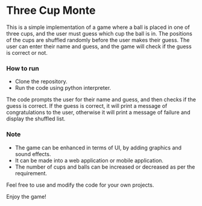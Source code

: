 # Three Cup Monte
This is a simple implementation of a game where a ball is placed in one of three cups, and the user must guess which cup the ball is in. 
The positions of the cups are shuffled randomly before the user makes their guess. 
The user can enter their name and guess, and the game will check if the guess is correct or not.

### How to run
- Clone the repository.
- Run the code using python interpreter.

The code prompts the user for their name and guess, and then checks if the guess is correct.
If the guess is correct, it will print a message of congratulations to the user, otherwise it will print a message of failure and display the shuffled list.

### Note
- The game can be enhanced in terms of UI, by adding graphics and sound effects.
- It can be made into a web application or mobile application.
- The number of cups and balls can be increased or decreased as per the requirement.

Feel free to use and modify the code for your own projects.

Enjoy the game!